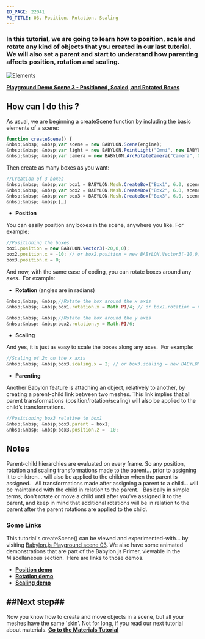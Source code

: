 ```yaml
---
ID_PAGE: 22041
PG_TITLE: 03. Position, Rotation, Scaling
---
```

### In this tutorial, we are going to learn how to position, scale and rotate any kind of objects that you created in our last tutorial. We will also set a parent and start to understand how parenting affects position, rotation and scaling.
![Elements](http://www.babylonjs.com/tutorials/03%20-%20Rotation%20and%20scaling/03.png)

[**Playground Demo Scene 3 - Positioned, Scaled, and Rotated Boxes**](http://babylonjs-playground.azurewebsites.net/?3)

## How can I do this ?
As usual, we are beginning a createScene function by including the basic elements of a scene:
```javascript
function createScene() {
&nbsp;&nbsp; &nbsp;var scene = new BABYLON.Scene(engine);
&nbsp;&nbsp; &nbsp;var light = new BABYLON.PointLight("Omni", new BABYLON.Vector3(0, 100, 100), scene);
&nbsp;&nbsp; &nbsp;var camera = new BABYLON.ArcRotateCamera("Camera", 0, 0.8, 100, new BABYLON.Vector3.Zero(), scene);
```

Then create as many boxes as you want:
```javascript
//Creation of 3 boxes
&nbsp;&nbsp; &nbsp;var box1 = BABYLON.Mesh.CreateBox("Box1", 6.0, scene);
&nbsp;&nbsp; &nbsp;var box2 = BABYLON.Mesh.CreateBox("Box2", 6.0, scene);
&nbsp;&nbsp; &nbsp;var box3 = BABYLON.Mesh.CreateBox("Box3", 6.0, scene);
&nbsp;&nbsp; &nbsp;[…]
```
* **Position**

You can easily position any boxes in the scene, anywhere you like. For example:

```javascript
//Positioning the boxes
box1.position = new BABYLON.Vector3(-20,0,0);
box2.position.x = -10; // or box2.position = new BABYLON.Vector3(-10,0,0);
box3.position.x = 0;
```

And now, with the same ease of coding, you can rotate boxes around any axes.&nbsp; For example:

* **Rotation** (angles are in radians)
```javascript
&nbsp;&nbsp; &nbsp;//Rotate the box around the x axis
&nbsp;&nbsp; &nbsp;box1.rotation.x = Math.PI/4; // or box1.rotation = new BABYLON.Vector3(Math.PI/4,0,0);

&nbsp;&nbsp; &nbsp;//Rotate the box around the y axis
&nbsp;&nbsp; &nbsp;box2.rotation.y = Math.PI/6;
```

* **Scaling**

And yes, it is just as easy to scale the boxes along any axes.&nbsp; For example:
```javascript
//Scaling of 2x on the x axis
&nbsp;&nbsp; &nbsp;box3.scaling.x = 2; // or box3.scaling = new BABYLON.Vector3(2,1,1);
```

* **Parenting**

Another Babylon feature is attaching an object, relatively to another, by creating a parent-child link between two meshes. This link implies that all parent transformations (position/rotation/scaling) will also be applied to the child’s transformations.
```javascript
//Positioning box3 relative to box1
&nbsp;&nbsp; &nbsp;box3.parent = box1;
&nbsp;&nbsp; &nbsp;box3.position.z = -10;
```

## Notes
Parent-child hierarchies are evaluated on every frame. So any position, rotation and scaling transformations made to the parent... prior to assigning it to children... will also be applied to the children when the parent is assigned.
&nbsp;
All transformations made after assigning a parent to a child... will be maintained with the child in relation to the parent.
&nbsp;
Basically in simple terms, don't rotate or move a child until after you've assigned it to the parent, and keep in mind that additional rotations will be in relation to the parent after the parent rotations are applied to the child.

### Some Links
This tutorial's createScene() can be viewed and experimented-with... by visiting [Babylon.js Playground scene 03](http://www.babylonjs.com/playground/?3). We also have some animated demonstrations that are part of the Babylon.js Primer, viewable in the Miscellaneous section.&nbsp; Here are links to those demos.

* [**Position demo**](http://www.babylonjs.com/playground/#35CPC)
* [**Rotation demo**](http://www.babylonjs.com/playground/#YIT1S)
* [**Scaling demo**](http://www.babylonjs.com/playground/#1VMQNH)


##Next step##
----
Now you know how to create and move objects in a scene, but all your meshes have the same 'skin'. Not for long, if you read our next tutorial about materials. [**Go to the Materials Tutorial**](http://doc.babylonjs.com/page.php?p=22051)